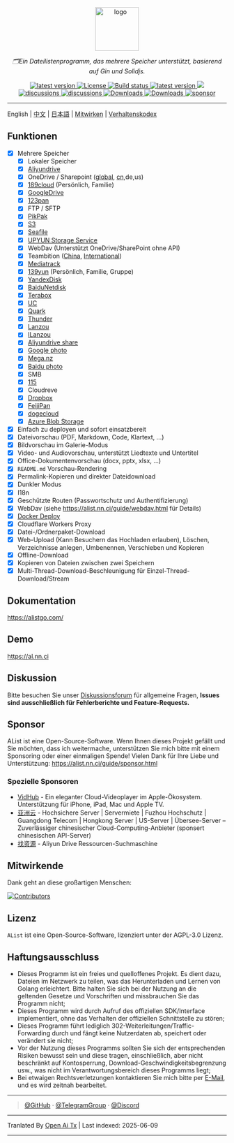 <div align="center">
  <a href="https://alist.nn.ci"><img width="100px" alt="logo" src="https://cdn.jsdelivr.net/gh/alist-org/logo@main/logo.svg"/></a>
  <p><em>🗂️Ein Dateilistenprogramm, das mehrere Speicher unterstützt, basierend auf Gin und Solidjs.</em></p>
<div>
  <a href="https://goreportcard.com/report/github.com/alist-org/alist/v3">
    <img src="https://goreportcard.com/badge/github.com/alist-org/alist/v3" alt="latest version" />
  </a>
  <a href="https://github.com/alist-org/alist/blob/main/LICENSE">
    <img src="https://img.shields.io/github/license/Xhofe/alist" alt="License" />
  </a>
  <a href="https://github.com/alist-org/alist/actions?query=workflow%3ABuild">
    <img src="https://img.shields.io/github/actions/workflow/status/Xhofe/alist/build.yml?branch=main" alt="Build status" />
  </a>
  <a href="https://github.com/alist-org/alist/releases">
    <img src="https://img.shields.io/github/release/Xhofe/alist" alt="latest version" />
  </a>
  <a title="Crowdin" target="_blank" href="https://crwd.in/alist">
    <img src="https://badges.crowdin.net/alist/localized.svg">
  </a>
</div>
<div>
  <a href="https://github.com/alist-org/alist/discussions">
    <img src="https://img.shields.io/github/discussions/Xhofe/alist?color=%23ED8936" alt="discussions" />
  </a>
  <a href="https://discord.gg/F4ymsH4xv2">
    <img src="https://img.shields.io/discord/1018870125102895134?logo=discord" alt="discussions" />
  </a>
  <a href="https://github.com/alist-org/alist/releases">
    <img src="https://img.shields.io/github/downloads/Xhofe/alist/total?color=%239F7AEA&logo=github" alt="Downloads" />
  </a>
  <a href="https://hub.docker.com/r/xhofe/alist">
    <img src="https://img.shields.io/docker/pulls/xhofe/alist?color=%2348BB78&logo=docker&label=pulls" alt="Downloads" />
  </a>
  <a href="https://alist.nn.ci/guide/sponsor.html">
    <img src="https://img.shields.io/badge/%24-sponsor-F87171.svg" alt="sponsor" />
  </a>
</div>
</div>

---

English | [中文](./README_cn.md) | [日本語](./README_ja.md) | [Mitwirken](./CONTRIBUTING.md) | [Verhaltenskodex](./CODE_OF_CONDUCT.md)

## Funktionen

- [x] Mehrere Speicher
    - [x] Lokaler Speicher
    - [x] [Aliyundrive](https://www.alipan.com/)
    - [x] OneDrive / Sharepoint ([global](https://www.office.com/), [cn](https://portal.partner.microsoftonline.cn),de,us)
    - [x] [189cloud](https://cloud.189.cn) (Persönlich, Familie)
    - [x] [GoogleDrive](https://drive.google.com/)
    - [x] [123pan](https://www.123pan.com/)
    - [x] FTP / SFTP
    - [x] [PikPak](https://www.mypikpak.com/)
    - [x] [S3](https://aws.amazon.com/s3/)
    - [x] [Seafile](https://seafile.com/)
    - [x] [UPYUN Storage Service](https://www.upyun.com/products/file-storage)
    - [x] WebDav (Unterstützt OneDrive/SharePoint ohne API)
    - [x] Teambition ([China](https://www.teambition.com/ ), [International](https://us.teambition.com/ ))
    - [x] [Mediatrack](https://www.mediatrack.cn/)
    - [x] [139yun](https://yun.139.com/) (Persönlich, Familie, Gruppe)
    - [x] [YandexDisk](https://disk.yandex.com/)
    - [x] [BaiduNetdisk](http://pan.baidu.com/)
    - [x] [Terabox](https://www.terabox.com/main)
    - [x] [UC](https://drive.uc.cn)
    - [x] [Quark](https://pan.quark.cn)
    - [x] [Thunder](https://pan.xunlei.com)
    - [x] [Lanzou](https://www.lanzou.com/)
    - [x] [ILanzou](https://www.ilanzou.com/)
    - [x] [Aliyundrive share](https://www.alipan.com/)
    - [x] [Google photo](https://photos.google.com/)
    - [x] [Mega.nz](https://mega.nz)
    - [x] [Baidu photo](https://photo.baidu.com/)
    - [x] SMB
    - [x] [115](https://115.com/)
    - [x] Cloudreve
    - [x] [Dropbox](https://www.dropbox.com/)
    - [x] [FeijiPan](https://www.feijipan.com/)
    - [x] [dogecloud](https://www.dogecloud.com/product/oss)
    - [x] [Azure Blob Storage](https://azure.microsoft.com/products/storage/blobs)
- [x] Einfach zu deployen und sofort einsatzbereit
- [x] Dateivorschau (PDF, Markdown, Code, Klartext, ...)
- [x] Bildvorschau im Galerie-Modus
- [x] Video- und Audiovorschau, unterstützt Liedtexte und Untertitel
- [x] Office-Dokumentenvorschau (docx, pptx, xlsx, ...)
- [x] `README.md` Vorschau-Rendering
- [x] Permalink-Kopieren und direkter Dateidownload
- [x] Dunkler Modus
- [x] I18n
- [x] Geschützte Routen (Passwortschutz und Authentifizierung)
- [x] WebDav (siehe https://alist.nn.ci/guide/webdav.html für Details)
- [x] [Docker Deploy](https://hub.docker.com/r/xhofe/alist)
- [x] Cloudflare Workers Proxy
- [x] Datei-/Ordnerpaket-Download
- [x] Web-Upload (Kann Besuchern das Hochladen erlauben), Löschen, Verzeichnisse anlegen, Umbenennen, Verschieben und Kopieren
- [x] Offline-Download
- [x] Kopieren von Dateien zwischen zwei Speichern
- [x] Multi-Thread-Download-Beschleunigung für Einzel-Thread-Download/Stream

## Dokumentation

<https://alistgo.com/>

## Demo

<https://al.nn.ci>

## Diskussion

Bitte besuchen Sie unser [Diskussionsforum](https://github.com/alist-org/alist/discussions) für allgemeine Fragen, **Issues sind ausschließlich für Fehlerberichte und Feature-Requests.**

## Sponsor

AList ist eine Open-Source-Software. Wenn Ihnen dieses Projekt gefällt und Sie möchten, dass ich weitermache, unterstützen Sie mich bitte mit einem Sponsoring oder einer einmaligen Spende! Vielen Dank für Ihre Liebe und Unterstützung:
https://alist.nn.ci/guide/sponsor.html

### Spezielle Sponsoren

- [VidHub](https://apps.apple.com/app/apple-store/id1659622164?pt=118612019&ct=alist&mt=8) - Ein eleganter Cloud-Videoplayer im Apple-Ökosystem. Unterstützung für iPhone, iPad, Mac und Apple TV.
- [亚洲云](https://www.asiayun.com/aff/QQCOOQKZ) - Hochsichere Server | Servermiete | Fuzhou Hochschutz | Guangdong Telecom | Hongkong Server | US-Server | Übersee-Server – Zuverlässiger chinesischer Cloud-Computing-Anbieter (sponsert chinesischen API-Server)
- [找资源](http://zhaoziyuan2.cc/) - Aliyun Drive Ressourcen-Suchmaschine

## Mitwirkende

Dank geht an diese großartigen Menschen:

[![Contributors](http://contrib.nn.ci/api?repo=alist-org/alist&repo=alist-org/alist-web&repo=alist-org/docs)](https://github.com/alist-org/alist/graphs/contributors)

## Lizenz

`AList` ist eine Open-Source-Software, lizenziert unter der AGPL-3.0 Lizenz.

## Haftungsausschluss
- Dieses Programm ist ein freies und quelloffenes Projekt. Es dient dazu, Dateien im Netzwerk zu teilen, was das Herunterladen und Lernen von Golang erleichtert. Bitte halten Sie sich bei der Nutzung an die geltenden Gesetze und Vorschriften und missbrauchen Sie das Programm nicht;
- Dieses Programm wird durch Aufruf des offiziellen SDK/Interface implementiert, ohne das Verhalten der offiziellen Schnittstelle zu stören;
- Dieses Programm führt lediglich 302-Weiterleitungen/Traffic-Forwarding durch und fängt keine Nutzerdaten ab, speichert oder verändert sie nicht;
- Vor der Nutzung dieses Programms sollten Sie sich der entsprechenden Risiken bewusst sein und diese tragen, einschließlich, aber nicht beschränkt auf Kontosperrung, Download-Geschwindigkeitsbegrenzung usw., was nicht im Verantwortungsbereich dieses Programms liegt;
- Bei etwaigen Rechtsverletzungen kontaktieren Sie mich bitte per [E-Mail](mailto:i@nn.ci), und es wird zeitnah bearbeitet.

---

> [@GitHub](https://github.com/alist-org) · [@TelegramGroup](https://t.me/alist_chat) · [@Discord](https://discord.gg/F4ymsH4xv2)


---

Tranlated By [Open Ai Tx](https://github.com/OpenAiTx/OpenAiTx) | Last indexed: 2025-06-09

---